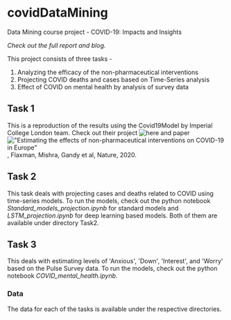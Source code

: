 # covidDataMining
Data Mining course project - COVID-19: Impacts and Insights

*Check out the full report and blog.*

This project consists of three tasks - 

1. Analyzing the efficacy of the non-pharmaceutical interventions
2. Projecting COVID deaths and cases based on Time-Series analysis
3. Effect of COVID on mental health by analysis of survey data

## **Task 1**
This is a reproduction of the results using the Covid19Model by Imperial College London team. Check out their project ![here](https://github.com/ImperialCollegeLondon/covid19model) and paper !["Estimating the effects of non-pharmaceutical interventions on COVID-19 in Europe"](https://www.nature.com/articles/s41586-020-2405-7), Flaxman, Mishra, Gandy et al, Nature, 2020. 

## **Task 2**
This task deals with projecting cases and deaths related to COVID using time-series models. To run the models, check out the python notebook *Standard_models_projection.ipynb* for standard models and *LSTM_projection.ipynb* for deep learning based models. Both of them are available under directory Task2.

## **Task 3**
This deals with estimating levels of 'Anxious', 'Down', 'Interest', and 'Worry' based on the Pulse Survey data. To run the models, check out the python notebook *COVID_mental_health.ipynb*. 

### Data
The data for each of the tasks is available under the respective directories. 
